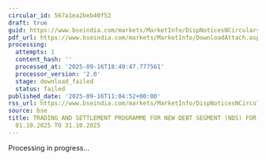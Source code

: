 ```yaml
---
circular_id: 567a1ea2beb40f52
draft: true
guid: https://www.bseindia.com/markets/MarketInfo/DispNoticesNCirculars.aspx?Noticeid={1AC875D1-F7A0-44FB-A7E1-259B968E0771}&noticeno=20250916-29&dt=09/16/2025&icount=29&totcount=79&flag=0
pdf_url: https://www.bseindia.com/markets/MarketInfo/DownloadAttach.aspx?id=20250916-29&attachedId=
processing:
  attempts: 1
  content_hash: ''
  processed_at: '2025-09-16T18:49:47.777561'
  processor_version: '2.0'
  stage: download_failed
  status: failed
published_date: '2025-09-16T11:04:52+00:00'
rss_url: https://www.bseindia.com/markets/MarketInfo/DispNoticesNCirculars.aspx?Noticeid={1AC875D1-F7A0-44FB-A7E1-259B968E0771}&noticeno=20250916-29&dt=09/16/2025&icount=29&totcount=79&flag=0
source: bse
title: TRADING AND SETTLEMENT PROGRAMME FOR NEW DEBT SEGMENT (NDS) FOR PERIOD FROM
  01.10.2025 TO 31.10.2025
---
```


Processing in progress...